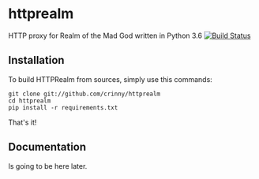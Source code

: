 # httprealm
HTTP proxy for Realm of the Mad God written in Python 3.6
[![Build Status](https://travis-ci.org/crinny/httprealm.svg?branch=master)](https://travis-ci.org/thomas-crane/n2)

## Installation

To build HTTPRealm from sources, simply use this commands:

``` {.sourceCode .bash}
git clone git://github.com/crinny/httprealm
cd httprealm
pip install -r requirements.txt
```

That's it!

## Documentation
Is going to be here later.
